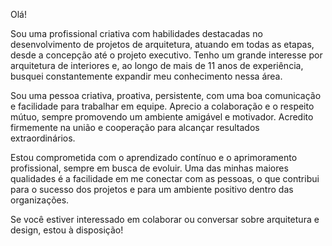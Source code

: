 Olá! 

Sou uma profissional criativa com habilidades destacadas no desenvolvimento de projetos de arquitetura, atuando em todas as etapas, desde a concepção até o projeto executivo. Tenho um grande interesse por arquitetura de interiores e, ao longo de mais de 11 anos de experiência, busquei constantemente expandir meu conhecimento nessa área.

Sou uma pessoa criativa, proativa, persistente, com uma boa comunicação e facilidade para trabalhar em equipe. Aprecio a colaboração e o respeito mútuo, sempre promovendo um ambiente amigável e motivador. Acredito firmemente na união e cooperação para alcançar resultados extraordinários.

Estou comprometida com o aprendizado contínuo e o aprimoramento profissional, sempre em busca de evoluir. Uma das minhas maiores qualidades é a facilidade em me conectar com as pessoas, o que contribui para o sucesso dos projetos e para um ambiente positivo dentro das organizações.

Se você estiver interessado em colaborar ou conversar sobre arquitetura e design, estou à disposição!
